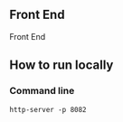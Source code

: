 Front End
----------
Front End
## How to run locally


### Command line

```
http-server -p 8082
```
